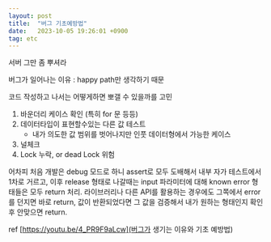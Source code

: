 ```yaml
---
layout: post
title:  "버그 기초예방법"
date:   2023-10-05 19:26:01 +0900
tag: etc
---
```


서버 그만 좀 뿌셔라



버그가 일어나는 이유 : happy path만 생각하기 때문

코드 작성하고 나서는 어떻게하면 뽀갤 수 있을까를 고민 

1.  바운더리 케이스 확인 (특히 for 문 등등)
2. 데이터타입이 표현할수있는 다른 값 테스트 
    - 내가 의도한 값 범위를 벗어나지만 인풋 데이터형에서 가능한 케이스
3. 널체크
4. Lock 누락, or dead Lock 위험 

어차피 처음 개발은 debug 모드로 하니 assert로 모두 도배해서 내부 자가 테스트에서 1차로 거르고,
이후 release 형태로 나갈때는 input 파라미터에 대해 known error 형태들은 모두 return 처리.
라이브러리나 다른 API를 활용하는 경우에도 그쪽에서 error를 던지면 바로 return, 
값이 반환되었다면 그 값을 검증해서 내가 원하는 형태인지 확인후 안맞으면 return.


ref
[https://youtu.be/4_PR9F9aLcw](버그가 생기는 이유와 기초 예방법)

